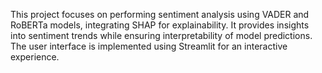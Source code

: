This project focuses on performing sentiment analysis using VADER and RoBERTa models, integrating SHAP for explainability. It provides insights into sentiment trends while ensuring interpretability of model predictions. The user interface is implemented using Streamlit for an interactive experience.
